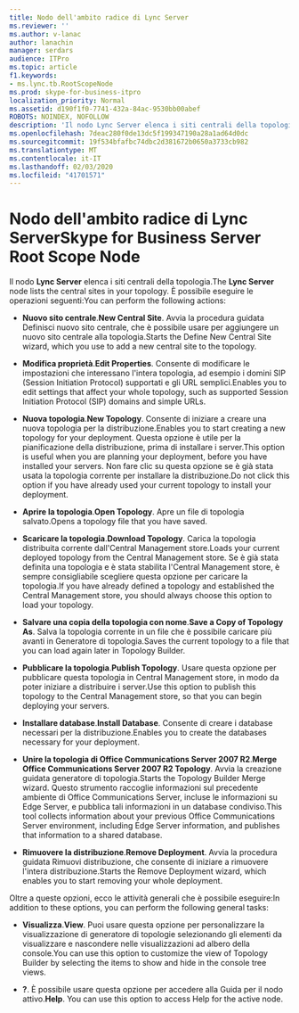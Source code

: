 ```yaml
---
title: Nodo dell'ambito radice di Lync Server
ms.reviewer: ''
ms.author: v-lanac
author: lanachin
manager: serdars
audience: ITPro
ms.topic: article
f1.keywords:
- ms.lync.tb.RootScopeNode
ms.prod: skype-for-business-itpro
localization_priority: Normal
ms.assetid: d190f1f0-7741-432a-84ac-9530bb00abef
ROBOTS: NOINDEX, NOFOLLOW
description: 'Il nodo Lync Server elenca i siti centrali della topologia. È possibile eseguire le operazioni seguenti:'
ms.openlocfilehash: 7deac280f0de13dc5f199347190a28a1ad64d0dc
ms.sourcegitcommit: 19f534bfafbc74dbc2d381672b0650a3733cb982
ms.translationtype: MT
ms.contentlocale: it-IT
ms.lasthandoff: 02/03/2020
ms.locfileid: "41701571"
---
```

# <a name="skype-for-business-server-root-scope-node"></a><span data-ttu-id="69b03-104">Nodo dell'ambito radice di Lync Server</span><span class="sxs-lookup"><span data-stu-id="69b03-104">Skype for Business Server Root Scope Node</span></span>
 
<span data-ttu-id="69b03-105">Il nodo **Lync Server** elenca i siti centrali della topologia.</span><span class="sxs-lookup"><span data-stu-id="69b03-105">The **Lync Server** node lists the central sites in your topology.</span></span> <span data-ttu-id="69b03-106">È possibile eseguire le operazioni seguenti:</span><span class="sxs-lookup"><span data-stu-id="69b03-106">You can perform the following actions:</span></span>
  
- <span data-ttu-id="69b03-107">**Nuovo sito centrale**.</span><span class="sxs-lookup"><span data-stu-id="69b03-107">**New Central Site**.</span></span> <span data-ttu-id="69b03-108">Avvia la procedura guidata Definisci nuovo sito centrale, che è possibile usare per aggiungere un nuovo sito centrale alla topologia.</span><span class="sxs-lookup"><span data-stu-id="69b03-108">Starts the Define New Central Site wizard, which you use to add a new central site to the topology.</span></span>
    
- <span data-ttu-id="69b03-109">**Modifica proprietà**.</span><span class="sxs-lookup"><span data-stu-id="69b03-109">**Edit Properties**.</span></span> <span data-ttu-id="69b03-110">Consente di modificare le impostazioni che interessano l'intera topologia, ad esempio i domini SIP (Session Initiation Protocol) supportati e gli URL semplici.</span><span class="sxs-lookup"><span data-stu-id="69b03-110">Enables you to edit settings that affect your whole topology, such as supported Session Initiation Protocol (SIP) domains and simple URLs.</span></span>
    
- <span data-ttu-id="69b03-111">**Nuova topologia**.</span><span class="sxs-lookup"><span data-stu-id="69b03-111">**New Topology**.</span></span> <span data-ttu-id="69b03-112">Consente di iniziare a creare una nuova topologia per la distribuzione.</span><span class="sxs-lookup"><span data-stu-id="69b03-112">Enables you to start creating a new topology for your deployment.</span></span> <span data-ttu-id="69b03-113">Questa opzione è utile per la pianificazione della distribuzione, prima di installare i server.</span><span class="sxs-lookup"><span data-stu-id="69b03-113">This option is useful when you are planning your deployment, before you have installed your servers.</span></span> <span data-ttu-id="69b03-114">Non fare clic su questa opzione se è già stata usata la topologia corrente per installare la distribuzione.</span><span class="sxs-lookup"><span data-stu-id="69b03-114">Do not click this option if you have already used your current topology to install your deployment.</span></span>
    
- <span data-ttu-id="69b03-115">**Aprire la topologia**.</span><span class="sxs-lookup"><span data-stu-id="69b03-115">**Open Topology**.</span></span> <span data-ttu-id="69b03-116">Apre un file di topologia salvato.</span><span class="sxs-lookup"><span data-stu-id="69b03-116">Opens a topology file that you have saved.</span></span>
    
- <span data-ttu-id="69b03-117">**Scaricare la topologia**.</span><span class="sxs-lookup"><span data-stu-id="69b03-117">**Download Topology**.</span></span> <span data-ttu-id="69b03-118">Carica la topologia distribuita corrente dall'Central Management store.</span><span class="sxs-lookup"><span data-stu-id="69b03-118">Loads your current deployed topology from the Central Management store.</span></span> <span data-ttu-id="69b03-119">Se è già stata definita una topologia e è stata stabilita l'Central Management store, è sempre consigliabile scegliere questa opzione per caricare la topologia.</span><span class="sxs-lookup"><span data-stu-id="69b03-119">If you have already defined a topology and established the Central Management store, you should always choose this option to load your topology.</span></span>
    
- <span data-ttu-id="69b03-120">**Salvare una copia della topologia con nome**.</span><span class="sxs-lookup"><span data-stu-id="69b03-120">**Save a Copy of Topology As**.</span></span> <span data-ttu-id="69b03-121">Salva la topologia corrente in un file che è possibile caricare più avanti in Generatore di topologia.</span><span class="sxs-lookup"><span data-stu-id="69b03-121">Saves the current topology to a file that you can load again later in Topology Builder.</span></span>
    
- <span data-ttu-id="69b03-122">**Pubblicare la topologia**.</span><span class="sxs-lookup"><span data-stu-id="69b03-122">**Publish Topology**.</span></span> <span data-ttu-id="69b03-123">Usare questa opzione per pubblicare questa topologia in Central Management store, in modo da poter iniziare a distribuire i server.</span><span class="sxs-lookup"><span data-stu-id="69b03-123">Use this option to publish this topology to the Central Management store, so that you can begin deploying your servers.</span></span>
    
- <span data-ttu-id="69b03-124">**Installare database**.</span><span class="sxs-lookup"><span data-stu-id="69b03-124">**Install Database**.</span></span> <span data-ttu-id="69b03-125">Consente di creare i database necessari per la distribuzione.</span><span class="sxs-lookup"><span data-stu-id="69b03-125">Enables you to create the databases necessary for your deployment.</span></span>
    
- <span data-ttu-id="69b03-126">**Unire la topologia di Office Communications Server 2007 R2**.</span><span class="sxs-lookup"><span data-stu-id="69b03-126">**Merge Office Communications Server 2007 R2 Topology**.</span></span> <span data-ttu-id="69b03-127">Avvia la creazione guidata generatore di topologia.</span><span class="sxs-lookup"><span data-stu-id="69b03-127">Starts the Topology Builder Merge wizard.</span></span> <span data-ttu-id="69b03-128">Questo strumento raccoglie informazioni sul precedente ambiente di Office Communications Server, incluse le informazioni su Edge Server, e pubblica tali informazioni in un database condiviso.</span><span class="sxs-lookup"><span data-stu-id="69b03-128">This tool collects information about your previous Office Communications Server environment, including Edge Server information, and publishes that information to a shared database.</span></span> 
    
- <span data-ttu-id="69b03-129">**Rimuovere la distribuzione**.</span><span class="sxs-lookup"><span data-stu-id="69b03-129">**Remove Deployment**.</span></span> <span data-ttu-id="69b03-130">Avvia la procedura guidata Rimuovi distribuzione, che consente di iniziare a rimuovere l'intera distribuzione.</span><span class="sxs-lookup"><span data-stu-id="69b03-130">Starts the Remove Deployment wizard, which enables you to start removing your whole deployment.</span></span>
    
<span data-ttu-id="69b03-131">Oltre a queste opzioni, ecco le attività generali che è possibile eseguire:</span><span class="sxs-lookup"><span data-stu-id="69b03-131">In addition to these options, you can perform the following general tasks:</span></span>
  
- <span data-ttu-id="69b03-132">**Visualizza**.</span><span class="sxs-lookup"><span data-stu-id="69b03-132">**View**.</span></span> <span data-ttu-id="69b03-133">Puoi usare questa opzione per personalizzare la visualizzazione di generatore di topologie selezionando gli elementi da visualizzare e nascondere nelle visualizzazioni ad albero della console.</span><span class="sxs-lookup"><span data-stu-id="69b03-133">You can use this option to customize the view of Topology Builder by selecting the items to show and hide in the console tree views.</span></span>
    
- <span data-ttu-id="69b03-p114">**?**. È possibile usare questa opzione per accedere alla Guida per il nodo attivo.</span><span class="sxs-lookup"><span data-stu-id="69b03-p114">**Help**. You can use this option to access Help for the active node.</span></span>
    

